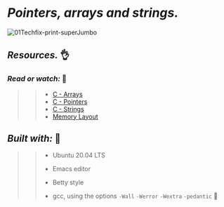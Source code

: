 # **_Pointers, arrays and strings._**



![01Techfix-print-superJumbo](https://user-images.githubusercontent.com/85587286/160744607-5ece84c2-84fe-4f57-b117-604173f9c960.gif)


## **_Resources._** 👌

### **_Read or watch:_**  📑

>> * [C - Arrays](https://intranet.hbtn.io/rltoken/JDzn5TfvFN41WKKvjOfvTg)
>> * [C - Pointers](https://intranet.hbtn.io/rltoken/9CA1cUi3AxHOszdncsKC7g)
>> * [C - Strings](https://intranet.hbtn.io/rltoken/VBdJIrssmpg5YLOfoGTVnA)
>> * [Memory Layout](https://intranet.hbtn.io/rltoken/XCdri62uArXHsZev8zHhnA)
    
    
## **_Built with:_**  🤙

>> * Ubuntu 20.04 LTS
>> 
>> * Emacs editor
>> 
>> * Betty style
>> 
>> * gcc, using the options `-Wall` `-Werror` `-Wextra` `-pedantic` 🏁

